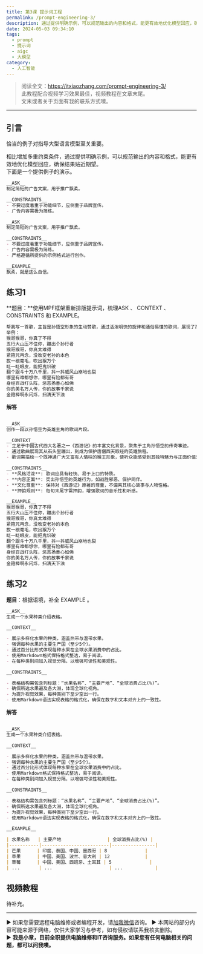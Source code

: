 ```yaml
---
title: 第3课 提示词工程
permalink: /prompt-engineering-3/
description: 通过提供明确示例，可以规范输出的内容和格式，能更有效地优化模型回应，确保结果贴近期望。
date: 2024-05-03 09:34:10
tags:
  - prompt
  - 提示词
  - aigc
  - 大模型
category:
  - 人工智能
---
```


> 阅读全文：<https://itxiaozhang.com/prompt-engineering-3/>  
> 此教程配合视频学习效果最佳，视频教程在文章末尾。  
> 文末或者关于页面有我的联系方式噢。  
---

## 引言

恰当的例子对指导大型语言模型至关重要。

相比增加多重约束条件，通过提供明确示例，可以规范输出的内容和格式，能更有效地优化模型回应，确保结果贴近期望。  
下面是一个提供例子的演示。  

```markdown
__ASK__
制定简短的广告文案，用于推广飘柔。

__CONSTRAINTS__
- 不要过度着重于功能细节，应侧重于品牌宣传。
- 广告内容需极为简练。
```

```markdown
__ASK__
制定简短的广告文案，用于推广飘柔。

__CONSTRAINTS__
- 不要过度着重于功能细节，应侧重于品牌宣传。
- 广告内容需极为简练。
- 严格遵循所提供的示例格式进行创作。

__EXAMPLE__
飘柔，就是这么自信。
```

## 练习1

**题目：**使用MPF框架重新排版提示词，梳理ASK 、 CONTEXT 、 CONSTRAINTS 和 EXAMPLE。  

```markdown
帮我写一首歌，主旨是孙悟空形象的生动赞歌，通过活泼明快的旋律和通俗易懂的歌词，展现了孙悟空神通广大、机智勇敢、不畏强权的英雄形象。孙悟空，又称齐天大圣、美猴王，是《西游记》中的核心人物之一，他保护唐僧西天取经，一路上降妖伏魔，历经九九八十一难。整首歌曲应该以一种轻松欢快的方式，传达了对孙悟空这一角色深深的喜爱与崇敬，同时也弘扬了正义、勇敢、智慧和坚持不懈的精神价值。
举例：
猴哥猴哥，你真了不得
五行大山压不住你，蹦出个孙行者
猴哥猴哥，你真太难得
紧箍咒再念，没改变老孙的本色
拔一根毫毛，吹出猴万个
眨一眨眼皮，能把鬼识破
翻个跟斗十万八千里，抖一抖威风山崩地也裂
哪里有难都想你，哪里有险都有哥
身经百战打头阵，惩恶扬善心如佛
你的美名万人传，你的故事千家说
金箍棒啊永闪烁，扫清天下浊
```

**解答**

```markdown

__ASK__
创作一段以孙悟空为英雄主角的歌词片段。

__CONTEXT__
- 立足于中国古代四大名著之一《西游记》的丰富文化背景，聚焦于主角孙悟空的传奇事迹。
- 通过歌曲展现其从石头里蹦出，到成为保护唐僧西天取经的英雄旅程。
- 歌词需描绘一个既神通广大又富有人情味的猴王形象，使听众能感受到其独特魅力与正面价值观。

__CONSTRAINTS__
- **风格活泼**: 歌词应具有轻快、易于上口的特质。
- **内容正面**: 突出孙悟空的英雄行为，如战胜邪恶、保护同伴。
- **文化尊重**: 保持对《西游记》原著的尊重，不偏离其核心故事与人物性格。
- **押韵规则**: 每句末尾字需押韵，增强歌词的音乐性和听感。

__EXAMPLE__
猴哥猴哥，你真了不得
五行大山压不住你，蹦出个孙行者
猴哥猴哥，你真太难得
紧箍咒再念，没改变老孙的本色
拔一根毫毛，吹出猴万个
眨一眨眼皮，能把鬼识破
翻个跟斗十万八千里，抖一抖威风山崩地也裂
哪里有难都想你，哪里有险都有哥
身经百战打头阵，惩恶扬善心如佛
你的美名万人传，你的故事千家说
金箍棒啊永闪烁，扫清天下浊
```

## 练习2

**题目**：根据语境，补全 EXAMPLE 。

```markdown
__ASK__
生成一个水果种类介绍表格。

__CONTEXT__

- 展示多样化水果的种类，涵盖热带与温带水果。
- 强调每种水果的主要生产国（至少5个）。
- 通过百分比形式体现每种水果在全球水果消费中的占比。
- 使用Markdown格式保持格式整洁，易于阅读。
- 在每种类别间加入视觉分隔，以增强可读性和美观性。

__CONSTRAINTS__

- 表格结构需包含列标题：“水果名称”、“主要产地”、“全球消费占比(%)”。
- 确保所选水果遍及各大洲，体现全球化视角。
- 为提升视觉效果，每种类别下至少空出一行。
- 使用Markdown语法实现表格的格式化，确保在数字和文本对齐上的一致性。

```

**解答**  

```markdown

__ASK__
生成一个水果种类介绍表格。

__CONTEXT__

- 展示多样化水果的种类，涵盖热带与温带水果。
- 强调每种水果的主要生产国（至少5个）。
- 通过百分比形式体现每种水果在全球水果消费中的占比。
- 使用Markdown格式保持格式整洁，易于阅读。
- 在每种类别间加入视觉分隔，以增强可读性和美观性。

__CONSTRAINTS__

- 表格结构需包含列标题：“水果名称”、“主要产地”、“全球消费占比(%)”。
- 确保所选水果遍及各大洲，体现全球化视角。
- 为提升视觉效果，每种类别下至少空出一行。
- 使用Markdown语法实现表格的格式化，确保在数字和文本对齐上的一致性。

__EXAMPLE__

| 水果名称   | 主要产地                 | 全球消费占比(%) |
|-----------|-------------------------|----------------|
| 芒果      | 印度、泰国、中国、墨西哥 | 8              |
| 苹果      | 中国、美国、波兰、意大利 | 12             |
| 草莓      | 中国、美国、西班牙、土耳其 | 5              |
| ...       | ...                     | ...            |


```

## 视频教程

待补充。

---


▶ 如果您需要远程电脑维修或者编程开发，请[加我微信](https://itxiaozhang.netlify.app/)咨询。 
▶ 本网站的部分内容可能来源于网络，仅供大家学习与参考，如有侵权请联系我核实删除。  
▶ **我是小章，目前全职提供电脑维修和IT咨询服务。如果您有任何电脑相关的问题，都可以问我噢。**  
